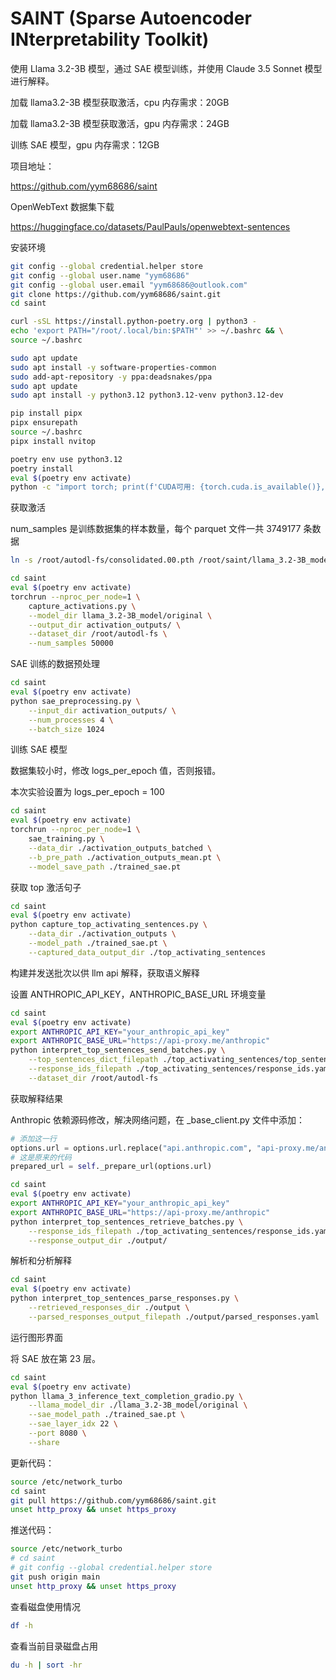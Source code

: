 # SAINT (Sparse Autoencoder INterpretability Toolkit)

使用 Llama 3.2-3B 模型，通过 SAE 模型训练，并使用 Claude 3.5 Sonnet 模型进行解释。

加载 llama3.2-3B 模型获取激活，cpu 内存需求：20GB

加载 llama3.2-3B 模型获取激活，gpu 内存需求：24GB

训练 SAE 模型，gpu 内存需求：12GB

项目地址：

https://github.com/yym68686/saint


OpenWebText 数据集下载

https://huggingface.co/datasets/PaulPauls/openwebtext-sentences

安装环境

```bash
git config --global credential.helper store
git config --global user.name "yym68686"
git config --global user.email "yym68686@outlook.com"
git clone https://github.com/yym68686/saint.git
cd saint

curl -sSL https://install.python-poetry.org | python3 -
echo 'export PATH="/root/.local/bin:$PATH"' >> ~/.bashrc && \
source ~/.bashrc

sudo apt update
sudo apt install -y software-properties-common
sudo add-apt-repository -y ppa:deadsnakes/ppa
sudo apt update
sudo apt install -y python3.12 python3.12-venv python3.12-dev

pip install pipx
pipx ensurepath
source ~/.bashrc
pipx install nvitop

poetry env use python3.12
poetry install
eval $(poetry env activate)
python -c "import torch; print(f'CUDA可用: {torch.cuda.is_available()}, GPU数量: {torch.cuda.device_count() if torch.cuda.is_available() else 0}')"
```

获取激活

num_samples 是训练数据集的样本数量，每个 parquet 文件一共 3749177 条数据

```bash
ln -s /root/autodl-fs/consolidated.00.pth /root/saint/llama_3.2-3B_model/original/consolidated.00.pth

cd saint
eval $(poetry env activate)
torchrun --nproc_per_node=1 \
    capture_activations.py \
    --model_dir llama_3.2-3B_model/original \
    --output_dir activation_outputs/ \
    --dataset_dir /root/autodl-fs \
    --num_samples 50000
```

SAE 训练的数据预处理

```bash
cd saint
eval $(poetry env activate)
python sae_preprocessing.py \
    --input_dir activation_outputs/ \
    --num_processes 4 \
    --batch_size 1024
```

训练 SAE 模型

数据集较小时，修改 logs_per_epoch 值，否则报错。

本次实验设置为 logs_per_epoch = 100

```bash
cd saint
eval $(poetry env activate)
torchrun --nproc_per_node=1 \
    sae_training.py \
    --data_dir ./activation_outputs_batched \
    --b_pre_path ./activation_outputs_mean.pt \
    --model_save_path ./trained_sae.pt
```

获取 top 激活句子

```bash
cd saint
eval $(poetry env activate)
python capture_top_activating_sentences.py \
    --data_dir ./activation_outputs \
    --model_path ./trained_sae.pt \
    --captured_data_output_dir ./top_activating_sentences
```

构建并发送批次以供 llm api 解释，获取语义解释

设置 ANTHROPIC_API_KEY，ANTHROPIC_BASE_URL 环境变量

```bash
cd saint
eval $(poetry env activate)
export ANTHROPIC_API_KEY="your_anthropic_api_key"
export ANTHROPIC_BASE_URL="https://api-proxy.me/anthropic"
python interpret_top_sentences_send_batches.py \
    --top_sentences_dict_filepath ./top_activating_sentences/top_sentences_mean.yaml \
    --response_ids_filepath ./top_activating_sentences/response_ids.yaml \
    --dataset_dir /root/autodl-fs
```

获取解释结果

Anthropic 依赖源码修改，解决网络问题，在 _base_client.py 文件中添加：

```python
# 添加这一行
options.url = options.url.replace("api.anthropic.com", "api-proxy.me/anthropic")
# 这是原来的代码
prepared_url = self._prepare_url(options.url)
```

```bash
cd saint
eval $(poetry env activate)
export ANTHROPIC_API_KEY="your_anthropic_api_key"
export ANTHROPIC_BASE_URL="https://api-proxy.me/anthropic"
python interpret_top_sentences_retrieve_batches.py \
    --response_ids_filepath ./top_activating_sentences/response_ids.yaml \
    --response_output_dir ./output/
```

解析和分析解释

```bash
cd saint
eval $(poetry env activate)
python interpret_top_sentences_parse_responses.py \
    --retrieved_responses_dir ./output \
    --parsed_responses_output_filepath ./output/parsed_responses.yaml
```

运行图形界面

将 SAE 放在第 23 层。

```bash
cd saint
eval $(poetry env activate)
python llama_3_inference_text_completion_gradio.py \
    --llama_model_dir ./llama_3.2-3B_model/original \
    --sae_model_path ./trained_sae.pt \
    --sae_layer_idx 22 \
    --port 8080 \
    --share
```


更新代码：

```bash
source /etc/network_turbo
cd saint
git pull https://github.com/yym68686/saint.git
unset http_proxy && unset https_proxy
```

推送代码：

```bash
source /etc/network_turbo
# cd saint
# git config --global credential.helper store
git push origin main
unset http_proxy && unset https_proxy
```

查看磁盘使用情况

```bash
df -h
```

查看当前目录磁盘占用

```bash
du -h | sort -hr
```